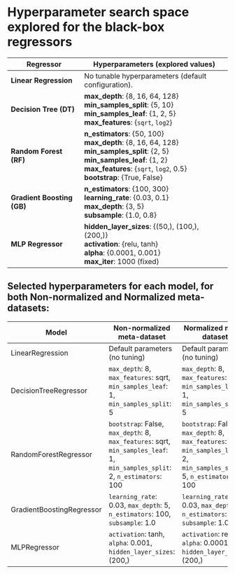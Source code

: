 # Hyperparameter search space explored for the black-box regressors

| Regressor | Hyperparameters (explored values) |
|-----------|-----------------------------------|
| **Linear Regression** | No tunable hyperparameters (default configuration). |
| **Decision Tree (DT)** | **max_depth**: {8, 16, 64, 128} <br> **min_samples_split**: {5, 10} <br> **min_samples_leaf**: {1, 2, 5} <br> **max_features**: {`sqrt`, `log2`} |
| **Random Forest (RF)** | **n_estimators**: {50, 100} <br> **max_depth**: {8, 16, 64, 128} <br> **min_samples_split**: {2, 5} <br> **min_samples_leaf**: {1, 2} <br> **max_features**: {`sqrt`, `log2`, 0.5} <br> **bootstrap**: {True, False} |
| **Gradient Boosting (GB)** | **n_estimators**: {100, 300} <br> **learning_rate**: {0.03, 0.1} <br> **max_depth**: {3, 5} <br> **subsample**: {1.0, 0.8} |
| **MLP Regressor** | **hidden_layer_sizes**: {(50,), (100,), (200,)} <br> **activation**: {relu, tanh} <br> **alpha**: {0.0001, 0.001} <br> **max_iter**: 1000 (fixed) |


## Selected hyperparameters for each model, for both Non-normalized and Normalized meta-datasets:

| Model                    | Non-normalized meta-dataset                                                                 | Normalized meta-dataset                                                                   |
|--------------------------|--------------------------------------------------------------------------------------------|-------------------------------------------------------------------------------------------|
| LinearRegression         | Default parameters (no tuning)                                                             | Default parameters (no tuning)                                                            |
| DecisionTreeRegressor    | `max_depth`: 8, `max_features`: sqrt, `min_samples_leaf`: 1, `min_samples_split`: 5        | `max_depth`: 8, `max_features`: sqrt, `min_samples_leaf`: 1, `min_samples_split`: 5       |
| RandomForestRegressor    | `bootstrap`: False, `max_depth`: 8, `max_features`: sqrt, `min_samples_leaf`: 1, `min_samples_split`: 2, `n_estimators`: 100 | `bootstrap`: False, `max_depth`: 8, `max_features`: sqrt, `min_samples_leaf`: 2, `min_samples_split`: 5, `n_estimators`: 100 |
| GradientBoostingRegressor| `learning_rate`: 0.03, `max_depth`: 5, `n_estimators`: 100, `subsample`: 1.0              | `learning_rate`: 0.03, `max_depth`: 5, `n_estimators`: 100, `subsample`: 1.0             |
| MLPRegressor             | `activation`: tanh, `alpha`: 0.001, `hidden_layer_sizes`: (200,)                           | `activation`: relu, `alpha`: 0.0001, `hidden_layer_sizes`: (200,)                        |